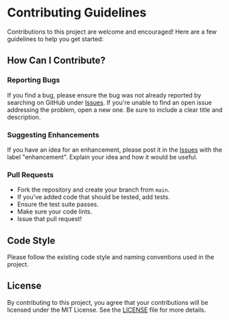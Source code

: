 # Contributing Guidelines

Contributions to this project are welcome and encouraged! Here are a few guidelines to help you get started:

## How Can I Contribute?

### Reporting Bugs

If you find a bug, please ensure the bug was not already reported by searching on GitHub under [Issues](https://github.com/your_username/your_repository/issues). If you're unable to find an open issue addressing the problem, open a new one. Be sure to include a clear title and description.

### Suggesting Enhancements

If you have an idea for an enhancement, please post it in the [Issues](https://github.com/your_username/your_repository/issues) with the label "enhancement". Explain your idea and how it would be useful.

### Pull Requests

- Fork the repository and create your branch from `main`.
- If you've added code that should be tested, add tests.
- Ensure the test suite passes.
- Make sure your code lints.
- Issue that pull request!

## Code Style

Please follow the existing code style and naming conventions used in the project.

## License

By contributing to this project, you agree that your contributions will be licensed under the MIT License. See the [LICENSE](LICENSE) file for more details.

